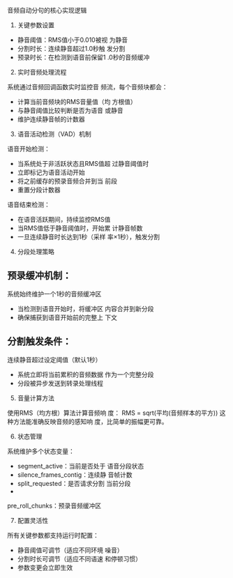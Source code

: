 音频自动分句的核心实现逻辑

1. 关键参数设置

- 静音阈值：RMS值小于0.010被视
  为静音
- 分割时长：连续静音超过1.0秒触
  发分割
- 预录时长：在检测到语音前保留1
  .0秒的音频缓冲

2. 实时音频处理流程

系统通过音频回调函数实时监控音
频流，每个音频块都会：
- 计算当前音频块的RMS音量值（均
  方根值）
- 与静音阈值比较判断是否为语音
  或静音
- 维护连续静音帧的计数器

3. 语音活动检测（VAD）机制

语音开始检测：
- 当系统处于非活跃状态且RMS值超
  过静音阈值时
- 立即标记为语音活动开始
- 将之前缓存的预录音频合并到当
  前段
- 重置分段计数器

语音结束检测：
- 在语音活跃期间，持续监控RMS值
- 当RMS值低于静音阈值时，开始累
  计静音帧数
- 一旦连续静音时长达到1秒（采样
  率×1秒），触发分割

4. 分段处理策略

预录缓冲机制：
-
系统始终维护一个1秒的音频缓冲区
- 当检测到语音开始时，将缓冲区
  内容合并到新分段
- 确保捕获到语音开始前的完整上
  下文

分割触发条件：
-
连续静音超过设定阈值（默认1秒）
- 系统立即将当前累积的音频数据
  作为一个完整分段
- 分段被异步发送到转录处理线程

5. 音量计算方法

使用RMS（均方根）算法计算音频响
度：
RMS =
sqrt(平均(音频样本的平方))
这种方法能准确反映音频的感知响
度，比简单的振幅更可靠。

6. 状态管理

系统维护多个状态变量：
- segment_active：当前是否处于
  语音分段状态
- silence_frames_contig：连续静
  音帧计数
- split_requested：是否请求分割
  当前分段
-
pre_roll_chunks：预录音频缓冲区

7. 配置灵活性

所有关键参数都支持运行时配置：
- 静音阈值可调节（适应不同环境
  噪音）
- 分割时长可调节（适应不同语速
  和停顿习惯）
- 参数变更会立即生效
